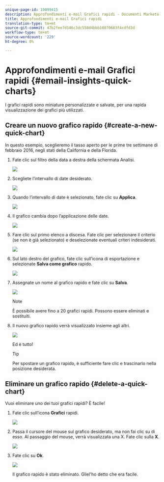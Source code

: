 ```yaml
---
unique-page-id: 10099415
description: Approfondimenti e-mail Grafici rapidi - Documenti Marketo - Documentazione prodotto
title: Approfondimenti e-mail Grafici rapidi
translation-type: tm+mt
source-git-commit: 47b2fee7d146c3dc558d4bbb10070683f4cdfd3d
workflow-type: tm+mt
source-wordcount: '229'
ht-degree: 0%

---
```



# Approfondimenti e-mail Grafici rapidi {#email-insights-quick-charts}

I grafici rapidi sono miniature personalizzate e salvate, per una rapida visualizzazione dei grafici più utilizzati.

## Creare un nuovo grafico rapido {#create-a-new-quick-chart}

In questo esempio, sceglieremo il tasso aperto per le prime tre settimane di febbraio 2016, negli stati della California e della Florida.

1. Fate clic sul filtro della data a destra della schermata Analisi.

   ![](assets/one-1.png)

1. Scegliete l’intervallo di date desiderato.

   ![](assets/two-2.png)

1. Quando l’intervallo di date è selezionato, fate clic su **Applica**.

   ![](assets/three-2.png)

1. Il grafico cambia dopo l’applicazione delle date.

   ![](assets/four.png)

1. Fare clic sul primo elenco a discesa. Fate clic per selezionare il criterio (se non è già selezionato) e deselezionate eventuali criteri indesiderati.

   ![](assets/5.png)

1. Sul lato destro del grafico, fate clic sull’icona di esportazione e selezionate **Salva come grafico** rapido.

   ![](assets/six.png)

1. Assegnate un nome al grafico rapido e fate clic su **Salva**.

   ![](assets/seven.png)

   >[!NOTE]
   >
   >È possibile avere fino a 20 grafici rapidi. Possono essere eliminati e sostituiti.

1. Il nuovo grafico rapido verrà visualizzato insieme agli altri.

   ![](assets/8.png)

   Ed è tutto!

   >[!TIP]
   >
   >Per spostare un grafico rapido, è sufficiente fare clic e trascinarlo nella posizione desiderata.

## Eliminare un grafico rapido {#delete-a-quick-chart}

Vuoi eliminare uno dei tuoi grafici rapidi? È facile!

1. Fate clic sull’icona **Grafici** rapidi.

   ![](assets/nine.png)

1. Passa il cursore del mouse sul grafico desiderato, ma non fai clic su di esso. Al passaggio del mouse, verrà visualizzata una X. Fate clic sulla **X**.

   ![](assets/ten.png)

1. Fate clic su **Ok**.

   ![](assets/eleven.png)

   Il grafico rapido è stato eliminato. Gliel&#39;ho detto che era facile.

